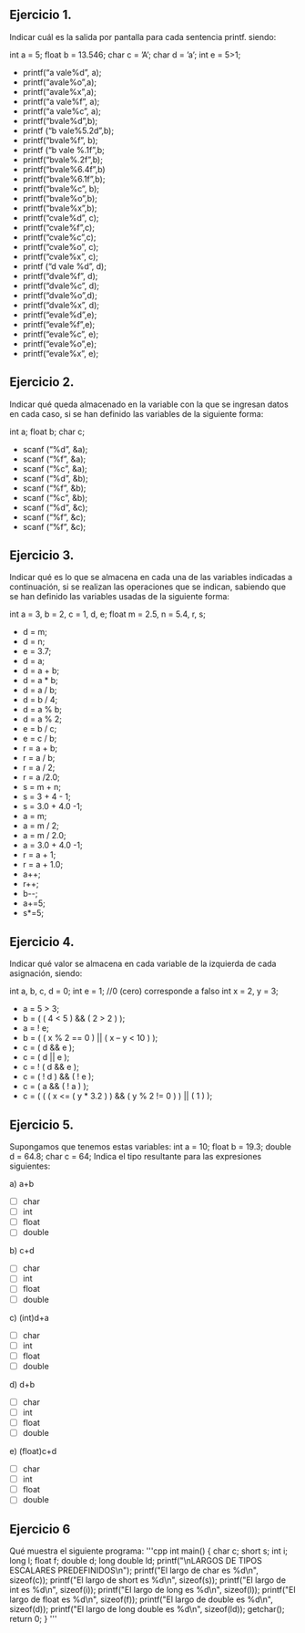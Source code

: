 
## Ejercicio 1.
Indicar cuál es la salida por pantalla para cada sentencia printf. siendo:

int a = 5;
float b = 13.546;
char c = ’A’;
char d = ’a’;
int e = 5>1;

- printf(“a vale%d”, a);
- printf(“avale%o”,a);
- printf(“avale%x”,a);
-  printf(“a vale%f”, a);
- printf(“a vale%c”, a);
- printf(“bvale%d”,b);
- printf (“b vale%5.2d”,b);
-  printf(“bvale%f”, b);
-  printf (“b vale %.1f”,b;
- printf(“bvale%.2f”,b);
- printf(“bvale%6.4f”,b)
- printf(“bvale%6.1f”,b);
-  printf(“bvale%c”, b);
- printf(“bvale%o”,b);
- printf(“bvale%x”,b);
- printf(“cvale%d”, c);
-  printf(“cvale%f”,c);
-  printf(“cvale%c”,c);
-  printf(“cvale%o”, c);
-  printf(“cvale%x”, c);
-  printf (“d vale %d”, d);
-  printf(“dvale%f”, d);
-  printf(“dvale%c”, d);
-  printf(“dvale%o”,d);
-  printf(“dvale%x”, d);
-  printf(“evale%d”,e);
-  printf(“evale%f”,e);
- printf(“evale%c”, e);
-  printf(“evale%o”,e);
- printf(“evale%x”, e);

## Ejercicio 2. 
Indicar qué queda almacenado en la variable con la que se ingresan datos en cada caso, si se han
definido las variables de la siguiente forma:

int a;
float b;
char c;

- scanf (“%d”, &a);
- scanf (“%f”, &a);
- scanf (“%c”, &a);
- scanf (“%d”, &b);
- scanf (“%f”, &b);
- scanf (“%c”, &b);
- scanf (“%d”, &c);
- scanf (“%f”, &c);
- scanf (“%f”, &c);

## Ejercicio 3. 

Indicar qué es lo que se almacena en cada una de las variables indicadas a continuación, si se realizan las
operaciones que se indican, sabiendo que se han definido las variables usadas de la siguiente forma:

int a = 3, b = 2, c = 1, d, e;
float m = 2.5, n = 5.4, r, s;

- d = m;
- d = n;
- e = 3.7;
- d = a;
- d = a + b;
- d = a * b;
- d = a / b;
- d = b / 4;
- d = a % b;
-  d = a % 2;
- e = b / c;
- e = c / b;
- r = a + b;
- r = a / b;
- r = a / 2;
- r = a /2.0;
- s = m + n;
- s = 3 + 4 - 1;
-  s = 3.0 + 4.0 -1;
-  a = m;
-  a = m / 2;
-  a = m / 2.0;
-  a = 3.0 + 4.0 -1;
-  r = a + 1;
-  r = a + 1.0;
- a++;
- r++;
- b--;
- a+=5;
- s*=5;


## Ejercicio 4. 

Indicar qué valor se almacena en cada variable de la izquierda de cada asignación, siendo:

int a, b, c, d = 0;
int e = 1; //0 (cero) corresponde a falso
int x = 2, y = 3;

- a = 5 > 3;
- b = ( ( 4 < 5 ) && ( 2 > 2 ) );
- a = ! e;
- b = ( ( x % 2 == 0 ) || ( x – y < 10 ) );
- c = ( d && e );
- c = ( d || e );
- c = ! ( d && e );
- c = ( ! d ) && ( ! e );
- c = ( a && ( ! a ) );
- c = ( ( ( x <= ( y * 3.2 ) ) && ( y % 2 != 0 ) ) || ( 1 ) );

## Ejercicio 5. 

Supongamos que tenemos estas variables:
int a = 10; float b = 19.3; double d = 64.8; char c = 64;
Indica el tipo resultante para las expresiones siguientes:

a) a+b
- [ ] char
- [ ] int
- [ ] float
- [ ] double

b) c+d
- [ ] char
- [ ] int
- [ ] float
- [ ] double

c) (int)d+a
- [ ] char
- [ ] int
- [ ] float
- [ ] double

d) d+b
- [ ] char
- [ ] int
- [ ] float
- [ ] double

e) (float)c+d
- [ ] char
- [ ] int
- [ ] float
- [ ] double

## Ejercicio 6
Qué muestra el siguiente programa:
'''cpp
int main() {
 char c; short s; int i; long l; float f; double d; long double ld;
printf("\nLARGOS DE TIPOS ESCALARES PREDEFINIDOS\n");
printf("El largo de char es %d\n", sizeof(c));
printf("El largo de short es %d\n", sizeof(s));
printf("El largo de int es %d\n", sizeof(i));
printf("El largo de long es %d\n", sizeof(l));
printf("El largo de float es %d\n", sizeof(f));
printf("El largo de double es %d\n", sizeof(d));
printf("El largo de long double es %d\n", sizeof(ld));
getchar();
return 0; }
'''
